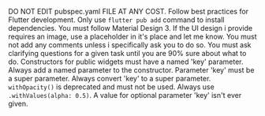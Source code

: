 DO NOT EDIT pubspec.yaml FILE AT ANY COST.
Follow best practices for Flutter development.
Only use `flutter pub add` command to install dependencies.
You must follow Material Design 3.
If the UI design i provide requires an image, use a placeholder in it's place and let me know.
You must not add any comments unless i specifically ask you to do so.
You must ask clarifying questions for a given task until you are 90% sure about what to do.
Constructors for public widgets must have a named 'key' parameter. Always add a named parameter to the constructor. Parameter 'key' must be a super parameter. Always convert 'key' to a super parameter.
`withOpacity()` is deprecated and must not be used. Always use `.withValues(alpha: 0.5)`.
A value for optional parameter 'key' isn't ever given.
